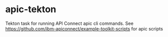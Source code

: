 # apic-tekton

Tekton task for running API Connect apic cli commands. See https://github.com/ibm-apiconnect/example-toolkit-scripts for apic scripts
